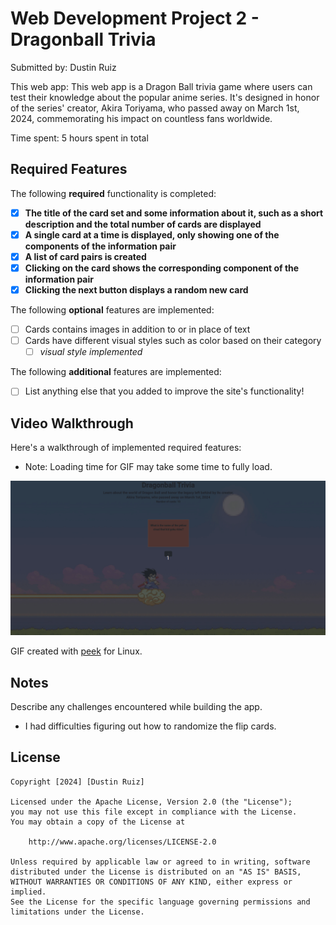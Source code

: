 # Web Development Project 2 - Dragonball Trivia

Submitted by: Dustin Ruiz

This web app: This web app is a Dragon Ball trivia game where users can test their knowledge about the popular anime series. It's designed in honor of the series' creator, Akira Toriyama, who passed away on March 1st, 2024, commemorating his impact on countless fans worldwide.

Time spent: 5 hours spent in total

## Required Features

The following **required** functionality is completed:

- [x] **The title of the card set and some information about it, such as a short description and the total number of cards are displayed**
- [x] **A single card at a time is displayed, only showing one of the components of the information pair**
- [x] **A list of card pairs is created**
- [x] **Clicking on the card shows the corresponding component of the information pair**
- [x] **Clicking the next button displays a random new card**

The following **optional** features are implemented:

- [ ] Cards contains images in addition to or in place of text
- [ ] Cards have different visual styles such as color based on their category
  - [ ] *visual style implemented*

The following **additional** features are implemented:

* [ ] List anything else that you added to improve the site's functionality!

## Video Walkthrough

Here's a walkthrough of implemented required features:
- Note: Loading time for GIF may take some time to fully load.

<img src='public/DBTrivia.gif' title='Video Walkthrough' width='' alt='Video Walkthrough' />

GIF created with [peek](https://github.com/phw/peek) for Linux.

## Notes

Describe any challenges encountered while building the app.
- I had difficulties figuring out how to randomize the flip cards.

## License

    Copyright [2024] [Dustin Ruiz]

    Licensed under the Apache License, Version 2.0 (the "License");
    you may not use this file except in compliance with the License.
    You may obtain a copy of the License at

        http://www.apache.org/licenses/LICENSE-2.0

    Unless required by applicable law or agreed to in writing, software
    distributed under the License is distributed on an "AS IS" BASIS,
    WITHOUT WARRANTIES OR CONDITIONS OF ANY KIND, either express or implied.
    See the License for the specific language governing permissions and
    limitations under the License.